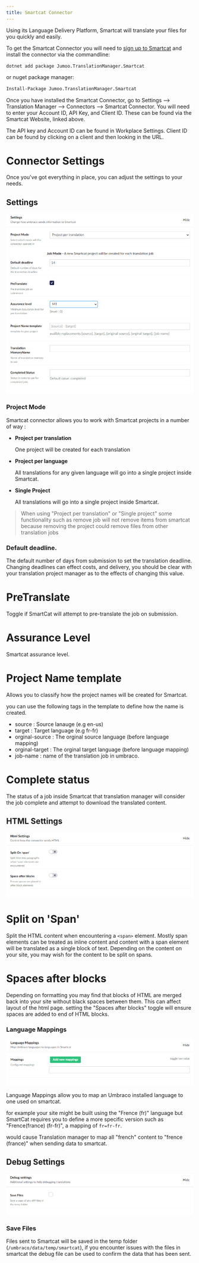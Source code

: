 ```yaml
---
title: Smartcat Connector
---
```


Using its Language Delivery Platform, Smartcat will translate your files for you quickly and easily.

To get the Smartcat Connector you will need to [sign up to Smartcat](https://smartcat.com/) and install the connector via the commandline:

```cli
dotnet add package Jumoo.TranslationManager.Smartcat
```

or nuget package manager:

```cls
Install-Package Jumoo.TranslationManager.Smartcat
```

Once you have installed the Smartcat Connector, go to Settings --> Translation Manager --> Connectors --> Smartcat Connector. You will need to enter your Account ID, API Key, and Client ID. These can be found via the Smartcat Website, linked above.

The API key and Account ID can be found in Workplace Settings. Client ID can be found by clicking on a client and then looking in the URL.

# Connector Settings

Once you've got everything in place, you can adjust the settings to your needs.

## Settings

![The Smartcat Settings box in Umbraco.](smartcatSettings.png)

### Project Mode

Smartcat connector allows you to work with Smartcat projects in a number of way :

- **Project per translation**

  One project will be created for each translation

- **Project per language**

  All translations for any given language will go into a single project inside Smartcat.

- **Single Project**

  All translations will go into a single project inside Smartcat.

> When using "Project per translation" or "Single project" some functionality such as remove job will not remove items from smartcat because removing the project could remove files from other translation jobs

### Default deadline.

The default number of days from submission to set the translation deadline. Changing deadlines can effect costs, and
delivery, you should be clear with your translation project manager as to the effects of changing this value.

# PreTranslate

Toggle if SmartCat will attempt to pre-translate the job on submission.

# Assurance Level

Smartcat assurance level.

# Project Name template

Allows you to classify how the project names will be created for Smartcat.

you can use the following tags in the template to define how the name is created.

- source : Source lanauge (e.g en-us)
- target : Target language (e.g fr-fr)
- orginal-source : The orginal source language (before language mapping)
- orginal-target : The orginal target language (before language mapping)
- job-name : name of the translation job in umbraco.

# Complete status

The status of a job inside Smartcat that translation manager will consider the job complete and attempt to download the translated content.

## HTML Settings

![The Smartcat HTML settings box in Umbraco.](smartcatHTML.png)

# Split on 'Span'

Split the HTML content when encountering a `<span>` element. Mostly span elements can be treated as inline content and content with a span element will be translated as a single block of text. Depending on the content on your site, you may wish for the content to be split on spans.

# Spaces after blocks

Depending on formatting you may find that blocks of HTML are merged back into your site without black spaces between them. This can affect layout of the html page. setting the "Spaces after blocks" toggle will ensure spaces are added to end of
HTML blocks.

### Language Mappings

![The Smartcat Language Mappings box in Umbraco.](smartcatLanguage.png)

Language Mappings allow you to map an Umbraco installed language to one used on smartcat.

for example your site might be built using the "Frence (fr)" language but SmartCat requires you to define a
more specific version such as "Frence(france) (fr-fr)", a mapping of `fr=fr-fr`.

would cause Translation manager to map all "french" content to "frence (france)" when sending data to smartcat.

## Debug Settings

![The Smartcat Debug settings box in Umbraco.](smartcatDebug.png)

### Save Files

Files sent to Smartcat will be saved in the temp folder (`/umbraco/data/temp/smartcat`), if you encounter issues
with the files in smartcat the debug file can be used to confirm the data that has been sent.
